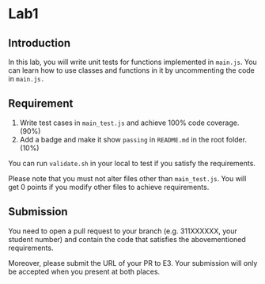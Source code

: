 # Lab1

## Introduction

In this lab, you will write unit tests for functions implemented in `main.js`. You can learn how to use classes and functions in it by uncommenting the code in `main.js.`

## Requirement

1. Write test cases in `main_test.js` and achieve 100% code coverage. (90%)
2. Add a badge and make it show `passing` in `README.md` in the root folder. (10%)

You can run `validate.sh` in your local to test if you satisfy the requirements.

Please note that you must not alter files other than `main_test.js`. You will get 0 points if you modify other files to achieve requirements.

## Submission

You need to open a pull request to your branch (e.g. 311XXXXXX, your student number) and contain the code that satisfies the abovementioned requirements.

Moreover, please submit the URL of your PR to E3. Your submission will only be accepted when you present at both places.
